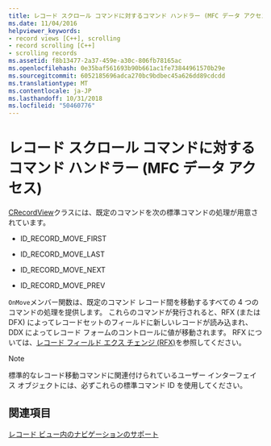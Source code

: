 ```yaml
---
title: レコード スクロール コマンドに対するコマンド ハンドラー (MFC データ アクセス)
ms.date: 11/04/2016
helpviewer_keywords:
- record views [C++], scrolling
- record scrolling [C++]
- scrolling records
ms.assetid: f8b13477-2a37-459e-a30c-806fb78165ac
ms.openlocfilehash: 0e35baf561693b90b661ac1fe73844961570b29e
ms.sourcegitcommit: 6052185696adca270bc9bdbec45a626dd89cdcdd
ms.translationtype: MT
ms.contentlocale: ja-JP
ms.lasthandoff: 10/31/2018
ms.locfileid: "50460776"
---
```

# <a name="command-handlers-for-record-scrolling--mfc-data-access"></a>レコード スクロール コマンドに対するコマンド ハンドラー (MFC データ アクセス)

[CRecordView](../mfc/reference/crecordview-class.md)クラスには、既定のコマンドを次の標準コマンドの処理が用意されています。

- ID_RECORD_MOVE_FIRST

- ID_RECORD_MOVE_LAST

- ID_RECORD_MOVE_NEXT

- ID_RECORD_MOVE_PREV

`OnMove`メンバー関数は、既定のコマンド レコード間を移動するすべての 4 つのコマンドの処理を提供します。 これらのコマンドが発行されると、RFX (または DFX) によってレコードセットのフィールドに新しいレコードが読み込まれ、DDX によってレコード フォームのコントロールに値が移動されます。 RFX については、[レコード フィールド エクス チェンジ (RFX)](../data/odbc/record-field-exchange-rfx.md)を参照してください。

> [!NOTE]
>  標準的なレコード移動コマンドに関連付けられているユーザー インターフェイス オブジェクトには、必ずこれらの標準コマンド ID を使用してください。

## <a name="see-also"></a>関連項目

[レコード ビュー内のナビゲーションのサポート](../data/supporting-navigation-in-a-record-view-mfc-data-access.md)